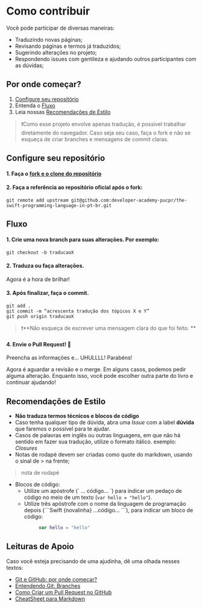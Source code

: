 # Como contribuir

Você pode participar de diversas maneiras: 
* Traduzindo novas páginas;
* Revisando páginas e termos já traduzidos;
* Sugerindo alterações no projeto;
* Respondendo issues com gentileza e ajudando outros participantes com as dúvidas;

## Por onde começar? 

1. [Configure seu repositório](#configure-seu-repositório)
2. Entenda o [Fluxo](#fluxo)
3. Leia nossas [Recomendações de Estilo](#recomendações-de-estilo)

>❗️Como esse projeto envolve apenas tradução, é possível trabalhar diretamente do navegador. Caso seja seu caso, faça o fork e não se esqueça de criar branches e mensagens de commit claras.

## Configure seu repositório

#### 1. Faça o [fork e o clone do repositório](http://gabsferreira.com/forkando-e-clonando-um-repositorio-no-github/)


#### 2. Faça a referência ao repositório oficial após o fork:

```
git remote add upstream git@github.com:developer-academy-pucpr/the-swift-programming-language-in-pt-br.git
```

## Fluxo

#### 1. Crie uma nova branch para suas alterações. Por exemplo: 

```
git checkout -b traducaoX
```

#### 2. Traduza ou faça alterações. 

Agora é a hora de brilhar! 


#### 3. Após finalizar, faça o commit. 


```
git add . 
git commit -m “acrescenta tradução dos tópicos X e Y”
git push origin traducaoX
``` 
>❗️**Não esqueça de escrever uma mensagem clara do que foi feito. **


#### 4. Envie o Pull Request! 🎉

Preencha as informações e… UHULLLL! Parabéns!

Agora é aguardar a revisão e o merge. Em alguns casos, podemos pedir alguma alteração. Enquanto isso, você pode escolher outra parte do livro e continuar ajudando! 


## Recomendações de Estilo 
- **Não traduza termos técnicos e blocos de código**
- Caso tenha qualquer tipo de dúvida, abra uma *Issue* com a label **dúvida**  que faremos o possível para te ajudar.
- Casos de palavras em inglês ou outras linguagens, em que não há sentido em fazer sua tradução, utilize o formato itálico. exemplo: *Closures*
- Notas de rodapé devem ser criadas como quote do markdown, usando o sinal de > na frente;
> nota de rodapé
- Blocos de código:
    - Utilize um apóstrofe (\` ... código... \`) para indicar um pedaço de código no meio de um texto (`var hello = "hello"`).
    - Utilize três apóstrofe com o nome da linguagem de programação depois (\`\`\`Swift  {novalinha} ...código... \`\`\`), para indicar um bloco de código:
```Swift
            var hello = "hello"
```

### 

## Leituras de Apoio  
Caso você esteja precisando de uma ajudinha, dê uma olhada nesses textos: 

- [Git e GitHub: por onde começar?](https://medium.com/reprogramabr/git-e-github-por-onde-começar-ca88a783c223)
- [Entendendo Git: Branches](https://medium.com/@Juliobguedes/entendendo-git-branches-parte-2-3778f4258843)
- [Como Criar um Pull Request no GitHub](https://www.digitalocean.com/community/tutorials/como-criar-um-pull-request-no-github-pt) 
- [CheatSheet para Markdown](https://github.com/adam-p/markdown-here/wiki/Markdown-Cheatsheet#headers)


